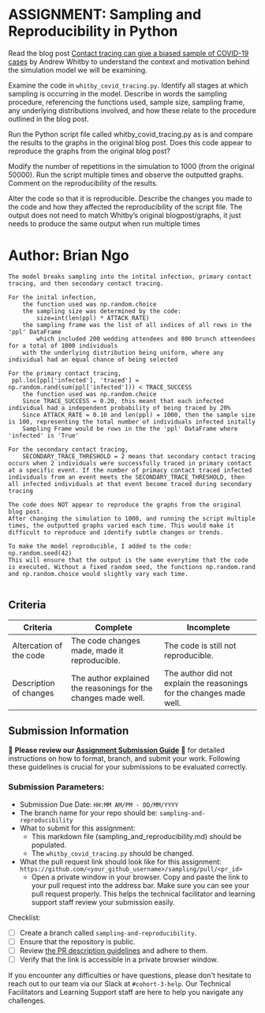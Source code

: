 # ASSIGNMENT: Sampling and Reproducibility in Python

Read the blog post [Contact tracing can give a biased sample of COVID-19 cases](https://andrewwhitby.com/2020/11/24/contact-tracing-biased/) by Andrew Whitby to understand the context and motivation behind the simulation model we will be examining.

Examine the code in `whitby_covid_tracing.py`. Identify all stages at which sampling is occurring in the model. Describe in words the sampling procedure, referencing the functions used, sample size, sampling frame, any underlying distributions involved, and how these relate to the procedure outlined in the blog post.

Run the Python script file called whitby_covid_tracing.py as is and compare the results to the graphs in the original blog post. Does this code appear to reproduce the graphs from the original blog post?

Modify the number of repetitions in the simulation to 1000 (from the original 50000). Run the script multiple times and observe the outputted graphs. Comment on the reproducibility of the results.

Alter the code so that it is reproducible. Describe the changes you made to the code and how they affected the reproducibility of the script file. The output does not need to match Whitby’s original blogpost/graphs, it just needs to produce the same output when run multiple times

# Author: Brian Ngo

```
The model breaks sampling into the intital infection, primary contact tracing, and then secondary contact tracing.

For the inital infection,
    the function used was np.random.choice
    the sampling size was determined by the code:
        size=int(len(ppl) * ATTACK_RATE)
    the sampling frame was the list of all indices of all rows in the 'ppl' DataFrame
        which included 200 wedding attendees and 800 brunch atteendees for a total of 1000 individuals
    with the underlying distribution being uniform, where any individual had an equal chance of being selected

For the primary contact tracing,
 ppl.loc[ppl['infected'], 'traced'] = np.random.rand(sum(ppl['infected'])) < TRACE_SUCCESS
    the function used was np.random.choice
    Since TRACE_SUCCESS = 0.20, this meant that each infected individual had a independent probability of being traced by 20%
    Since ATTACK_RATE = 0.10 and len(ppl) = 1000, then the sample size is 100, representing the total number of individuals infected initally
    Sampling Frame would be rows in the the 'ppl' DataFrame where 'infected' is 'True'

For the secondary contact tracing,
    SECONDARY_TRACE_THRESHOLD = 2 means that secondary contact tracing occurs when 2 individuals were successfully traced in primary contact at a specific event. If the number of primacy contact traced infected individuals from an event meets the SECONDARY_TRACE_THRESHOLD, then all infected individuals at that event become traced during secondary tracing

The code does NOT appear to reproduce the graphs from the original blog post. 
After changing the simulation to 1000, and running the script multiple times, the outputted graphs varied each time. This would make it difficult to reproduce and identify subtle changes or trends. 

To make the model reproducible, I added to the code:
np.random.seed(42)
This will ensure that the output is the same everytime that the code is executed. Without a fixed random seed, the functions np.random.rand and np.random.choice would slightly vary each time.


```


## Criteria

|Criteria|Complete|Incomplete|
|--------|----|----|
|Altercation of the code|The code changes made, made it reproducible.|The code is still not reproducible.|
|Description of changes|The author explained the reasonings for the changes made well.|The author did not explain the reasonings for the changes made well.|

## Submission Information

🚨 **Please review our [Assignment Submission Guide](https://github.com/UofT-DSI/onboarding/blob/main/onboarding_documents/submissions.md)** 🚨 for detailed instructions on how to format, branch, and submit your work. Following these guidelines is crucial for your submissions to be evaluated correctly.

### Submission Parameters:
* Submission Due Date: `HH:MM AM/PM - DD/MM/YYYY`
* The branch name for your repo should be: `sampling-and-reproducibility`
* What to submit for this assignment:
    * This markdown file (sampling_and_reproducibility.md) should be populated.
    * The `whitby_covid_tracing.py` should be changed.
* What the pull request link should look like for this assignment: `https://github.com/<your_github_username>/sampling/pull/<pr_id>`
    * Open a private window in your browser. Copy and paste the link to your pull request into the address bar. Make sure you can see your pull request properly. This helps the technical facilitator and learning support staff review your submission easily.

Checklist:
- [ ] Create a branch called `sampling-and-reproducibility`.
- [ ] Ensure that the repository is public.
- [ ] Review [the PR description guidelines](https://github.com/UofT-DSI/onboarding/blob/main/onboarding_documents/submissions.md#guidelines-for-pull-request-descriptions) and adhere to them.
- [ ] Verify that the link is accessible in a private browser window.

If you encounter any difficulties or have questions, please don't hesitate to reach out to our team via our Slack at `#cohort-3-help`. Our Technical Facilitators and Learning Support staff are here to help you navigate any challenges.
